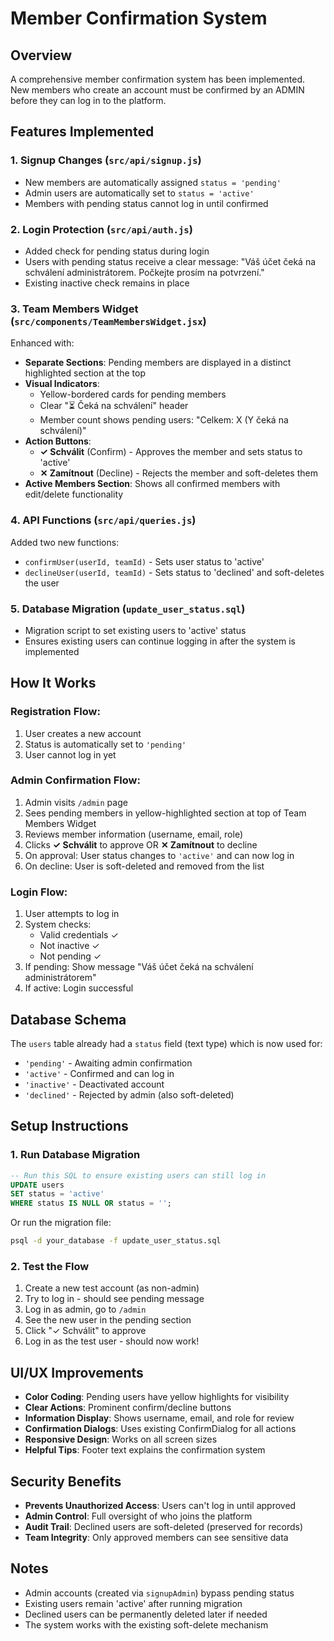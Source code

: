 # Member Confirmation System

## Overview
A comprehensive member confirmation system has been implemented. New members who create an account must be confirmed by an ADMIN before they can log in to the platform.

## Features Implemented

### 1. **Signup Changes** (`src/api/signup.js`)
- New members are automatically assigned `status = 'pending'`
- Admin users are automatically set to `status = 'active'`
- Members with pending status cannot log in until confirmed

### 2. **Login Protection** (`src/api/auth.js`)
- Added check for pending status during login
- Users with pending status receive a clear message: "Váš účet čeká na schválení administrátorem. Počkejte prosím na potvrzení."
- Existing inactive check remains in place

### 3. **Team Members Widget** (`src/components/TeamMembersWidget.jsx`)
Enhanced with:
- **Separate Sections**: Pending members are displayed in a distinct highlighted section at the top
- **Visual Indicators**: 
  - Yellow-bordered cards for pending members
  - Clear "⏳ Čeká na schválení" header
  - Member count shows pending users: "Celkem: X (Y čeká na schválení)"
- **Action Buttons**:
  - **✓ Schválit** (Confirm) - Approves the member and sets status to 'active'
  - **✕ Zamítnout** (Decline) - Rejects the member and soft-deletes them
- **Active Members Section**: Shows all confirmed members with edit/delete functionality

### 4. **API Functions** (`src/api/queries.js`)
Added two new functions:
- `confirmUser(userId, teamId)` - Sets user status to 'active'
- `declineUser(userId, teamId)` - Sets status to 'declined' and soft-deletes the user

### 5. **Database Migration** (`update_user_status.sql`)
- Migration script to set existing users to 'active' status
- Ensures existing users can continue logging in after the system is implemented

## How It Works

### Registration Flow:
1. User creates a new account
2. Status is automatically set to `'pending'`
3. User cannot log in yet

### Admin Confirmation Flow:
1. Admin visits `/admin` page
2. Sees pending members in yellow-highlighted section at top of Team Members Widget
3. Reviews member information (username, email, role)
4. Clicks **✓ Schválit** to approve OR **✕ Zamítnout** to decline
5. On approval: User status changes to `'active'` and can now log in
6. On decline: User is soft-deleted and removed from the list

### Login Flow:
1. User attempts to log in
2. System checks:
   - Valid credentials ✓
   - Not inactive ✓
   - Not pending ✓
3. If pending: Show message "Váš účet čeká na schválení administrátorem"
4. If active: Login successful

## Database Schema
The `users` table already had a `status` field (text type) which is now used for:
- `'pending'` - Awaiting admin confirmation
- `'active'` - Confirmed and can log in
- `'inactive'` - Deactivated account
- `'declined'` - Rejected by admin (also soft-deleted)

## Setup Instructions

### 1. Run Database Migration
```sql
-- Run this SQL to ensure existing users can still log in
UPDATE users 
SET status = 'active' 
WHERE status IS NULL OR status = '';
```

Or run the migration file:
```bash
psql -d your_database -f update_user_status.sql
```

### 2. Test the Flow
1. Create a new test account (as non-admin)
2. Try to log in - should see pending message
3. Log in as admin, go to `/admin`
4. See the new user in the pending section
5. Click "✓ Schválit" to approve
6. Log in as the test user - should now work!

## UI/UX Improvements
- **Color Coding**: Pending users have yellow highlights for visibility
- **Clear Actions**: Prominent confirm/decline buttons
- **Information Display**: Shows username, email, and role for review
- **Confirmation Dialogs**: Uses existing ConfirmDialog for all actions
- **Responsive Design**: Works on all screen sizes
- **Helpful Tips**: Footer text explains the confirmation system

## Security Benefits
- **Prevents Unauthorized Access**: Users can't log in until approved
- **Admin Control**: Full oversight of who joins the platform
- **Audit Trail**: Declined users are soft-deleted (preserved for records)
- **Team Integrity**: Only approved members can see sensitive data

## Notes
- Admin accounts (created via `signupAdmin`) bypass pending status
- Existing users remain 'active' after running migration
- Declined users can be permanently deleted later if needed
- The system works with the existing soft-delete mechanism

